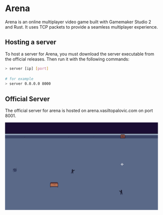 # Arena

Arena is an online multiplayer video game built with Gamemaker Studio 2 and Rust. It uses TCP packets to provide a seamless multiplayer experience.

## Hosting a server

To host a server for Arena, you must download the server executable from the official releases. Then run it with the following commands:

```bash
> server [ip] [port]

# for example
> server 0.0.0.0 8000
```

## Official Server

The official server for arena is hosted on arena.vasiltopalovic.com on port 8001.

![Screenshot of game](./images/screenshot.png)
